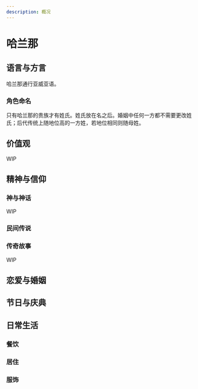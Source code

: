```yaml
---
description: 概况
---
```


# 哈兰那

## 语言与方言

哈兰那通行亚威亚语。

### 角色命名

只有哈兰那的贵族才有姓氏。姓氏放在名之后。婚姻中任何一方都不需要更改姓氏；后代传统上随地位高的一方姓，若地位相同则随母姓。

## 价值观

WIP

## 精神与信仰

### 神与神话

WIP

### 民间传说

### 传奇故事

WIP

## 恋爱与婚姻

## 节日与庆典

## 日常生活

### 餐饮

### 居住

### 服饰

